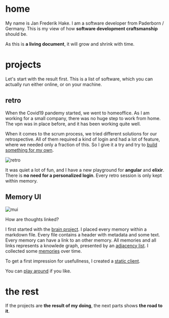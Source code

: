 # home 

My name is Jan Frederik Hake.
I am a software developer from Paderborn / Germany.
This is my view of how **software development craftsmanship** should be.

As this is **a living document**, it will grow and shrink with time. 

# projects

Let's start with the result first. 
This is a list of software, which you can actually run either online, or on your machine. 

## retro

When the Covid19 pandemy started, we went to homeoffice. 
As I am working for a small company, there was no huge step to work from home. 
The vpn was in place before, and it has been working quite well.

When it comes to the scrum process, we tried different solutions for our retrospective. 
All of them required a kind of login and had a lot of feature, where we needed only a fraction of this. 
So I give it a try and try to [build something for my own][1].

![retro](/images/retro_start.png)

It was quiet a lot of fun, and I have a new playground for **angular** and **elixir**.
There is **no need for a personalized login**.
Every retro session is only kept within memory.

## Memory UI

![mui](/images/mui.png)

How are thoughts linked?

I first started with the [brain project][5]. 
I placed every memory within a markdown file.
Every file contains a header with metadata and some text.
Every memory can have a link to an other memory.
All memories and all links represents a knowlede graph, presented by an [adjacency list][6].
I collected some [memories][7] over time.

To get a first impression for usefullness, I created a [static client][8].

You can [play around][9] if you like.

# the rest

If the projects are **the result of my doing**, the next parts shows **the road to it**.

[1]: https://retro.hake.one
[2]: https://git-scm.com/docs/git-grep
[3]: https://frank.hake.one
[4]: https://github.com/enter-haken/frank
[5]: https://github.com/enter-haken/brain
[6]: https://en.wikipedia.org/wiki/Adjacency_list
[7]: https://github.com/enter-haken/memories
[8]: https://github.com/enter-haken/mui-static
[9]: https://mui.hake.one
